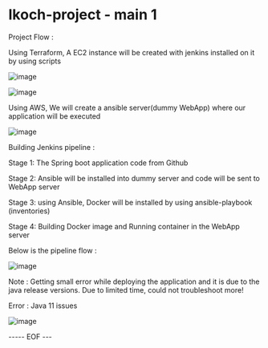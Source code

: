 # Ikoch-project - main 1

Project Flow : 

Using Terraform, A EC2 instance will be created with jenkins installed on it by using scripts 

![image](https://user-images.githubusercontent.com/35003840/206586937-e1c3b8f2-e502-4469-bf87-825bdf564261.png)

![image](https://user-images.githubusercontent.com/35003840/206587014-c792e021-14a4-4bbc-b29b-485aa8c015b3.png)

Using AWS, We will create a ansible server(dummy WebApp) where our application will be executed 

![image](https://user-images.githubusercontent.com/35003840/206587103-eb31e87a-2481-4942-ad16-4d5726623470.png)

Building Jenkins pipeline : 

Stage 1: The Spring boot application code from Github 

Stage 2: Ansible will be installed into dummy server and code will be sent to WebApp server 

Stage 3: using Ansible, Docker will be installed by using ansible-playbook (inventories)

Stage 4: Building Docker image and Running container in the WebApp server 

Below is the pipeline flow : 

![image](https://user-images.githubusercontent.com/35003840/206587817-5c8a4e87-e1e4-478e-b5ca-33bff73385c7.png)

Note : Getting small error while deploying the application and it is due to the java release versions.
Due to limited time, could not troubleshoot more!

Error : Java 11 issues


![image](https://user-images.githubusercontent.com/35003840/206588672-3674af29-116e-4477-8c93-1290ae43d61d.png)

----- EOF --- 



